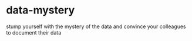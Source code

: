 # data-mystery
stump yourself with the mystery of the data and convince your colleagues to document their data
